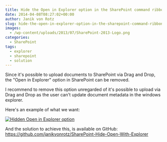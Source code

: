 ```yaml
---
title: Hide the Open in Explorer option in the SharePoint command ribbon
date: 2014-04-08T08:27:02+00:00
author: Janik von Rotz
slug: hide-the-open-in-explorer-option-in-the-sharepoint-command-ribbon
images:
  - /wp-content/uploads/2013/07/SharePoint-2013-Logo.png
categories:
  - SharePoint
tags:
  - explorer
  - sharepoint
  - solution
---
```

Since it's possible to upload documents to SharePoint via Drag and Drop, the "Open in Explorer" option in SharePoint can be removed.

I recommend to remove this option unregarded of it's possible to upload via Drag and Drop as the user can't update document metadata in the windows explorer.

Here's an example of what we want:

[![Hidden Open in Explorer option](/wp-content/uploads/2014/04/Hidden-Open-in-Explorer-option.jpg)](https://janikvonrotz.ch/2014/04/08/hide-the-open-in-explorer-option-in-the-sharepoint-command-ribbon/hidden-open-in-explorer-option/)

And the solution to achieve this, is available on GitHub: <a href="https://github.com/janikvonrotz/SharePoint-Hide-Open-With-Explorer">https://github.com/janikvonrotz/SharePoint-Hide-Open-With-Explorer</a>